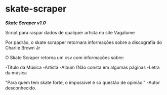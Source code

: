 # skate-scraper
***Skate Scraper v1.0***

Script para raspar dados de qualquer artista no site Vagalume

Por padrão, o skate scrapper retornara informações sobre a discografia do Charlie Brown Jr

O Skate Scraper retorna um csv com informações sobre:

-Título da Música
-Artista 
-Album (Não consta em algumas páginas
-Letra da música

"Para quem tem skate forte, o impossível é só questão de opinião." -Autor desconhecido.
